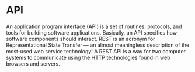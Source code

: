 # API

An application program interface (API) is a set of routines, protocols, and tools for building software applications. Basically, an API specifies how software components should interact. REST is an acronym for Representational State Transfer — an almost meaningless description of the most-used web service technology! A REST API is a way for two computer systems to communicate using the HTTP technologies found in web browsers and servers.
